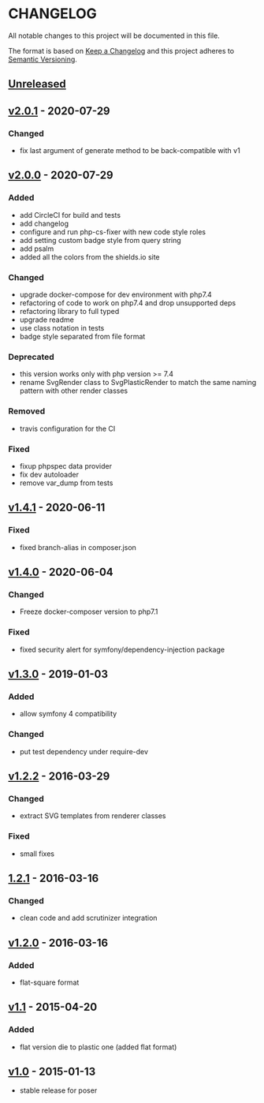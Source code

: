 # CHANGELOG

All notable changes to this project will be documented in this file.

The format is based on [Keep a Changelog](http://keepachangelog.com/en/1.0.0/)
and this project adheres to [Semantic Versioning](http://semver.org/spec/v2.0.0.html).

## [Unreleased]	

## [v2.0.1] - 2020-07-29

### Changed
* fix last argument of generate method to be back-compatible with v1

## [v2.0.0] - 2020-07-29

### Added
* add CircleCI for build and tests
* add changelog
* configure and run php-cs-fixer with new code style roles
* add setting custom badge style from query string
* add psalm
* added all the colors from the shields.io site

### Changed
* upgrade docker-compose for dev environment with php7.4
* refactoring of code to work on php7.4 and drop unsupported deps
* refactoring library to full typed
* upgrade readme
* use class notation in tests
* badge style separated from file format

### Deprecated
* this version works only with php version >= 7.4
* rename SvgRender class to SvgPlasticRender to match the same naming pattern with other render classes

### Removed
* travis configuration for the CI

### Fixed
* fixup phpspec data provider
* fix dev autoloader
* remove var_dump from tests


## [v1.4.1] - 2020-06-11

### Fixed
* fixed branch-alias in composer.json


## [v1.4.0] - 2020-06-04

### Changed
* Freeze docker-composer version to php7.1

### Fixed
* fixed security alert for symfony/dependency-injection package


## [v1.3.0] - 2019-01-03

### Added
* allow symfony 4 compatibility

### Changed
* put test dependency under require-dev


## [v1.2.2] - 2016-03-29

### Changed
* extract SVG templates from renderer classes

### Fixed
* small fixes


## [1.2.1] - 2016-03-16

### Changed
* clean code and add scrutinizer integration


## [v1.2.0] - 2016-03-16

### Added
* flat-square format


## [v1.1] - 2015-04-20

### Added
* flat version die to plastic one (added flat format)


## [v1.0] -  2015-01-13
- stable release for poser


[Unreleased]: https://github.com/badges/poser/compare/v2.0.1...HEAD
[v2.0.1]: https://github.com/badges/poser/tree/v2.0.1
[v2.0.0]: https://github.com/badges/poser/tree/v2.0.0
[v1.4.1]: https://github.com/badges/poser/tree/v1.4.1
[v1.4.0]: https://github.com/badges/poser/tree/v1.4.0
[v1.3.0]: https://github.com/badges/poser/tree/v1.3.0
[v1.2.2]: https://github.com/badges/poser/tree/v1.2.2
[1.2.1]: https://github.com/badges/poser/releases/tag/1.2.1
[v1.2.0]: https://github.com/badges/poser/releases/tag/v1.2.0
[v1.1]: https://github.com/badges/poser/releases/tag/v1.1
[v1.0]: https://github.com/badges/poser/releases/tag/v1.0
